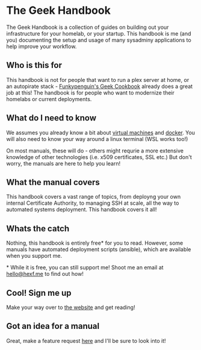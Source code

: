 # The Geek Handbook

The Geek Handbook is a collection of guides on building out your infrastructure for your homelab, or your startup.
This handbook is me (and you) documenting the setup and usage of many sysadminy applications to help improve your workflow.

## Who is this for

This handbook is not for people that want to run a plex server at home, or an autopirate stack - [Funkypenguin's Geek Cookbook](https://github.com/funkypenguin/geek-cookbook) already does a great job at this!
The handbook is for people who want to modernize their homelabs or current deployments.

## What do I need to know

We assumes you already know a bit about [virtual machines](https://vmware.com) and [docker](https://docker.io).
You will also need to know your way around a linux terminal (WSL works too!)

On most manuals, these will do - others might requrie a more extensive knowledge of other technologies (i.e. x509 certificates, SSL etc.)
But don't worry, the manuals are here to help you learn!

## What the manual covers

This handbook covers a vast range of topics, from deployng your own internal Certificate Authority, to managing SSH at scale, all the way to automated systems deployment. This handbook covers it all!

## Whats the catch

Nothing, this handbook is entirely free* for you to read.
However, some manuals have automated deployment scripts (ansible), which are available when you support me.

\* While it is free, you can still support me! Shoot me an email at [hello@hexf.me](mailto:hello@hexf.me) to find out how!

## Cool! Sign me up

Make your way over to [the website](https://geek-handbook.hexf.me) and get reading!

## Got an idea for a manual

Great, make a feature request [here](https://github.com/HexF/Geek-Handbook/issues/new) and I'll be sure to look into it!
